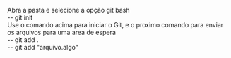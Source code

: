 Abra a pasta e selecione a opção git bash
<br>
-- git init
<br>
Use o comando acima para iniciar o Git, e o proximo comando para enviar os arquivos para uma area de espera <br>
-- git add . <br>
-- git add "arquivo.algo"

